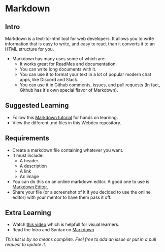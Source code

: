 # Markdown 

## Intro

Markdown is a text-to-html tool for web developers. It allows you to write information that is easy to write, and easy to read, than it converts it to an HTML structure for you. 

- Markdown has many uses some of which are: 
    - It works great for ReadMes and documentation.
    - You can write long documents with it.
    - You can use it to format your text in a lot of popular modern chat apps, like Discord and Slack.
    - You can use it in Github comments, issues, and pull requests (In fact, Github has it's own special flavor of Markdown).

## Suggested Learning

- Follow this [Markdown tutorial](http://www.markdowntutorial.com/) for hands on learning.
- View the different .md files in this Webdev repository.

## Requirements

- Create a markdown file containing whatever you want.
- It must include: 
    - A header
    - A description
    - A link
    - An image
- You can do this on an online markdown editor. A good one to use is [Markdown Editor.](https://jbt.github.io/markdown-editor/)
- Share your file (or a screenshot of it if you decided to use the online editor) with your mentor to have them pass it off.

## Extra Learning

- Watch [this video](https://www.youtube.com/watch?v=_gknWWa2OF0) which is helpfull for visual learners.
- Read the Intro and Syntax on [Markdown](https://daringfireball.net/projects/markdown/)

*This list is by no means complete. Feel free to add an issue or put in a pull request to update it.*